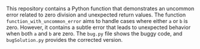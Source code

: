 This repository contains a Python function that demonstrates an uncommon error related to zero division and unexpected return values.  The function `function_with_uncommon_error` aims to handle cases where either `a` or `b` is zero. However, it contains a subtle error that leads to unexpected behavior when both `a` and `b` are zero. The `bug.py` file shows the buggy code, and `bugSolution.py` provides the corrected version.